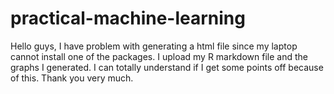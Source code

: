 # practical-machine-learning

Hello guys, I have problem with generating a html file since my laptop cannot install one of the packages.
I upload my R markdown file and the graphs I generated.
I can totally understand if I get some points off because of this.
Thank you very much.
